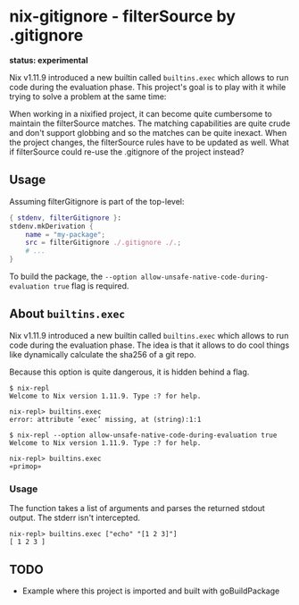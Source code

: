 # nix-gitignore - filterSource by .gitignore

**status: experimental**

Nix v1.11.9 introduced a new builtin called `builtins.exec` which allows to run code during the evaluation phase. This project's goal is to play with it while trying to solve a problem at the same time:

When working in a nixified project, it can become quite cumbersome to maintain the filterSource matches. The matching capabilities are quite crude and don't support globbing and so the matches can be quite inexact. When the project changes, the filterSource rules have to be updated as well. What if filterSource could re-use the .gitignore of the project instead?

## Usage

Assuming filterGitignore is part of the top-level:

```nix
{ stdenv, filterGitignore }:
stdenv.mkDerivation {
    name = "my-package";
    src = filterGitignore ./.gitignore ./.;
    # ...
}
```

To build the package, the `--option allow-unsafe-native-code-during-evaluation true` flag is required.

## About `builtins.exec`

Nix v1.11.9 introduced a new builtin called `builtins.exec` which allows to run
code during the evaluation phase. The idea is that it allows to do cool things like dynamically calculate the sha256 of a git repo.

Because this option is quite dangerous, it is hidden behind a flag.

```
$ nix-repl
Welcome to Nix version 1.11.9. Type :? for help.

nix-repl> builtins.exec
error: attribute ‘exec’ missing, at (string):1:1
```

```
$ nix-repl --option allow-unsafe-native-code-during-evaluation true
Welcome to Nix version 1.11.9. Type :? for help.

nix-repl> builtins.exec
«primop»
```

### Usage

The function takes a list of arguments and parses the returned stdout output. The stderr isn't intercepted.

```
nix-repl> builtins.exec ["echo" "[1 2 3]"]
[ 1 2 3 ]
```

## TODO

* Example where this project is imported and built with goBuildPackage
